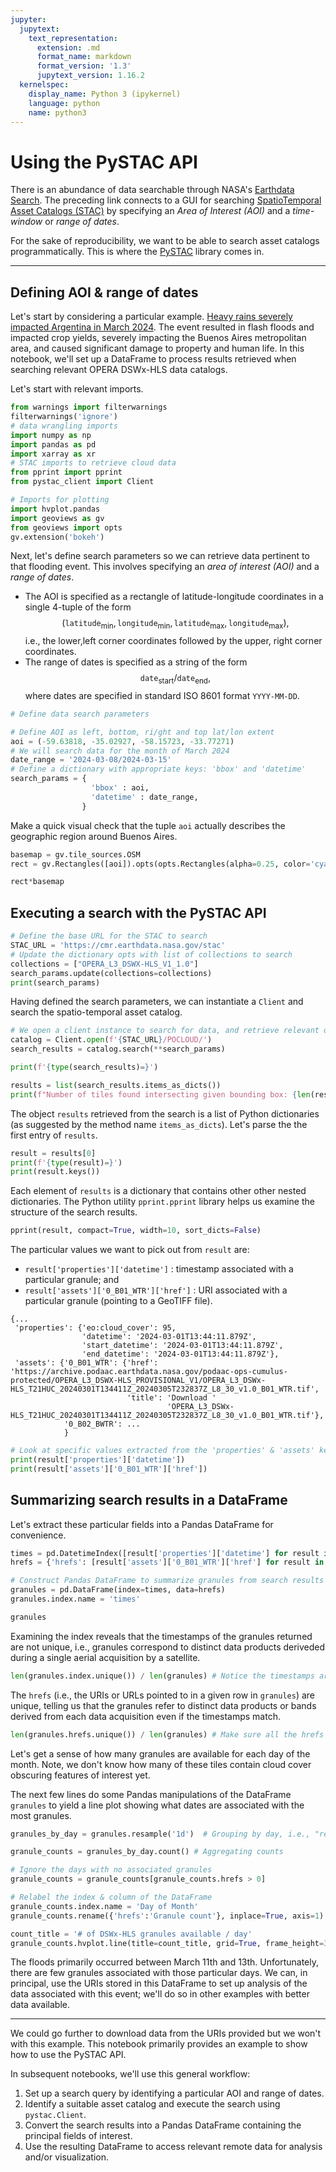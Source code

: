 ```yaml
---
jupyter:
  jupytext:
    text_representation:
      extension: .md
      format_name: markdown
      format_version: '1.3'
      jupytext_version: 1.16.2
  kernelspec:
    display_name: Python 3 (ipykernel)
    language: python
    name: python3
---
```


# Using the PySTAC API

<!-- #region jupyter={"source_hidden": true} -->
There is an abundance of data searchable through NASA's [Earthdata Search](https://search.earthdata.nasa.gov). The preceding link connects to a GUI for searching [SpatioTemporal Asset Catalogs (STAC)](https://stacspec.org/) by specifying an *Area of Interest (AOI)* and a *time-window* or *range of dates*.
<!-- #endregion -->

<!-- #region jupyter={"source_hidden": true} -->
For the sake of reproducibility, we want to be able to search asset catalogs programmatically. This is where the [PySTAC](https://pystac.readthedocs.io/en/stable/) library comes in.

---
<!-- #endregion -->

## Defining AOI & range of dates

<!-- #region jupyter={"source_hidden": true} -->
Let's start by considering a particular example. [Heavy rains severely impacted Argentina in March 2024](https://www.reuters.com/world/americas/argentina-downpour-drenches-crop-fields-flash-floods-buenos-aires-2024-03-12/). The event resulted in flash floods and impacted crop yields, severely impacting the Buenos Aires metropolitan area, and caused significant damage to property and human life. In this notebook, we'll set up a DataFrame to process results retrieved when searching relevant OPERA DSWx-HLS data catalogs.

Let's start with relevant imports.
<!-- #endregion -->

```python jupyter={"source_hidden": true}
from warnings import filterwarnings
filterwarnings('ignore')
# data wrangling imports
import numpy as np
import pandas as pd
import xarray as xr
# STAC imports to retrieve cloud data
from pprint import pprint
from pystac_client import Client
```

```python jupyter={"source_hidden": true}
# Imports for plotting
import hvplot.pandas
import geoviews as gv
from geoviews import opts
gv.extension('bokeh')
```

<!-- #region jupyter={"source_hidden": true} -->
Next, let's define search parameters so we can retrieve data pertinent to that flooding event. This involves specifying an *area of interest (AOI)* and a *range of dates*.
+ The AOI is specified as a rectangle of latitude-longitude coordinates in a single 4-tuple of the form
  $$({\mathtt{latitude}}_{\mathrm{min}},{\mathtt{longitude}}_{\mathrm{min}},{\mathtt{latitude}}_{\mathrm{max}},{\mathtt{longitude}}_{\mathrm{max}}),$$
  i.e., the lower,left corner coordinates followed by the upper, right corner coordinates.
+ The range of dates is specified as a string of the form
  $$ {\mathtt{date}_{\mathrm{start}}}/{\mathtt{date}_{\mathrm{end}}}, $$
  where dates are specified in standard ISO 8601 format `YYYY-MM-DD`.
<!-- #endregion -->

```python jupyter={"source_hidden": true}
# Define data search parameters

# Define AOI as left, bottom, ri/ght and top lat/lon extent
aoi = (-59.63818, -35.02927, -58.15723, -33.77271)
# We will search data for the month of March 2024
date_range = '2024-03-08/2024-03-15'
# Define a dictionary with appropriate keys: 'bbox' and 'datetime'
search_params = {
                  'bbox' : aoi, 
                  'datetime' : date_range,
                }
```

<!-- #region jupyter={"source_hidden": true} -->
Make a quick visual check that the tuple `aoi` actually describes the geographic region around Buenos Aires.
<!-- #endregion -->

```python jupyter={"source_hidden": true}
basemap = gv.tile_sources.OSM
rect = gv.Rectangles([aoi]).opts(opts.Rectangles(alpha=0.25, color='cyan'))

rect*basemap
```

## Executing a search with the PySTAC API

```python jupyter={"source_hidden": true}
# Define the base URL for the STAC to search
STAC_URL = 'https://cmr.earthdata.nasa.gov/stac'
# Update the dictionary opts with list of collections to search
collections = ["OPERA_L3_DSWX-HLS_V1_1.0"]
search_params.update(collections=collections)
print(search_params)
```

<!-- #region jupyter={"source_hidden": true} -->
Having defined the search parameters, we can instantiate a `Client` and search the spatio-temporal asset catalog.
<!-- #endregion -->

```python jupyter={"source_hidden": true}
# We open a client instance to search for data, and retrieve relevant data records
catalog = Client.open(f'{STAC_URL}/POCLOUD/')
search_results = catalog.search(**search_params)

print(f'{type(search_results)=}')

results = list(search_results.items_as_dicts())
print(f"Number of tiles found intersecting given bounding box: {len(results)}")
```

<!-- #region jupyter={"source_hidden": true} -->
The object `results` retrieved from the search is a list of Python dictionaries (as suggested by the method name `items_as_dicts`). Let's parse the the first entry of `results`.
<!-- #endregion -->

```python jupyter={"source_hidden": true}
result = results[0]
print(f'{type(result)=}')
print(result.keys())
```

<!-- #region jupyter={"source_hidden": true} -->
Each element of `results` is a dictionary that contains other other nested dictionaries. The Python utility `pprint.pprint` library helps us examine the structure of the search results.
<!-- #endregion -->

```python jupyter={"source_hidden": true}
pprint(result, compact=True, width=10, sort_dicts=False)
```

<!-- #region jupyter={"source_hidden": true} -->
The particular values we want to pick out from `result` are:
+ `result['properties']['datetime']` : timestamp associated with a particular granule; and
+ `result['assets']['0_B01_WTR']['href']` : URI associated with a particular granule (pointing to a GeoTIFF file).

```
{...
 'properties': {'eo:cloud_cover': 95,
                'datetime': '2024-03-01T13:44:11.879Z',
                'start_datetime': '2024-03-01T13:44:11.879Z',
                'end_datetime': '2024-03-01T13:44:11.879Z'},
 'assets': {'0_B01_WTR': {'href': 'https://archive.podaac.earthdata.nasa.gov/podaac-ops-cumulus-protected/OPERA_L3_DSWX-HLS_PROVISIONAL_V1/OPERA_L3_DSWx-HLS_T21HUC_20240301T134411Z_20240305T232837Z_L8_30_v1.0_B01_WTR.tif',
                          'title': 'Download '
                                   'OPERA_L3_DSWx-HLS_T21HUC_20240301T134411Z_20240305T232837Z_L8_30_v1.0_B01_WTR.tif'},
            '0_B02_BWTR': ...
            }

```
<!-- #endregion -->

```python jupyter={"source_hidden": true}
# Look at specific values extracted from the 'properties' & 'assets' keys.
print(result['properties']['datetime'])
print(result['assets']['0_B01_WTR']['href'])
```

## Summarizing search results in a DataFrame

<!-- #region jupyter={"source_hidden": true} -->
Let's extract these particular fields into a Pandas DataFrame for convenience.
<!-- #endregion -->

```python jupyter={"source_hidden": true}
times = pd.DatetimeIndex([result['properties']['datetime'] for result in results])
hrefs = {'hrefs': [result['assets']['0_B01_WTR']['href'] for result in results]}
```

```python jupyter={"source_hidden": true}
# Construct Pandas DataFrame to summarize granules from search results
granules = pd.DataFrame(index=times, data=hrefs)
granules.index.name = 'times'
```

```python jupyter={"source_hidden": true}
granules
```

<!-- #region jupyter={"source_hidden": true} -->
Examining the index reveals that the timestamps of the granules returned are not unique, i.e., granules correspond to distinct data products deriveded during a single aerial acquisition by a satellite.
<!-- #endregion -->

```python
len(granules.index.unique()) / len(granules) # Notice the timestamps are not all unique, i.e., some are repeated
```

<!-- #region jupyter={"source_hidden": true} -->
The `hrefs` (i.e., the URIs or URLs pointed to in a given row in `granules`) are unique, telling us that the granules refer to distinct data products or bands derived from each data acquisition even if the timestamps match.
<!-- #endregion -->

```python jupyter={"source_hidden": true}
len(granules.hrefs.unique()) / len(granules) # Make sure all the hrefs are unique
```

<!-- #region jupyter={"source_hidden": true} -->
Let's get a sense of how many granules are available for each day of the month. Note, we don't know how many of these tiles contain cloud cover obscuring features of interest yet.

The next few lines do some Pandas manipulations of the DataFrame `granules` to yield a line plot showing what dates are associated with the most granules.
<!-- #endregion -->

```python jupyter={"source_hidden": true}
granules_by_day = granules.resample('1d')  # Grouping by day, i.e., "resampling"
```

```python jupyter={"source_hidden": true}
granule_counts = granules_by_day.count() # Aggregating counts
```

```python jupyter={"source_hidden": true}
# Ignore the days with no associated granules
granule_counts = granule_counts[granule_counts.hrefs > 0]
```

```python jupyter={"source_hidden": true}
# Relabel the index & column of the DataFrame
granule_counts.index.name = 'Day of Month'
granule_counts.rename({'hrefs':'Granule count'}, inplace=True, axis=1)
```

```python jupyter={"source_hidden": true}
count_title = '# of DSWx-HLS granules available / day'
granule_counts.hvplot.line(title=count_title, grid=True, frame_height=300, frame_width=600)
```

<!-- #region jupyter={"source_hidden": true} -->
The floods primarily occurred between March 11th and 13th. Unfortunately, there are few granules associated with those particular days. We can, in principal, use the URIs stored in this DataFrame to set up analysis of the data associated with this event; we'll do so in other examples with better data available.
<!-- #endregion -->

---

<!-- #region jupyter={"source_hidden": true} -->
We could go further to download data from the URIs provided but we won't with this example. This notebook primarily provides an example to show how to use the PySTAC API.

In subsequent notebooks, we'll use this general workflow:

1. Set up a search query by identifying a particular AOI and range of dates.
2. Identify a suitable asset catalog and execute the search using `pystac.Client`.
3. Convert the search results into a Pandas DataFrame containing the principal fields of interest.
4. Use the resulting DataFrame to access relevant remote data for analysis and/or visualization.
<!-- #endregion -->

